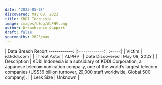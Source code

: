 ```yaml
---
date: '2023-05-08'
discovered: May 08, 2023
title: KDDI Indonesia
image: images/blog/ALPHV.png
author: Breachsense Support
draft: false
yearmonths: 2023/may
---
```



| Data Breach Report
------------:     |:-------------:    | :-----:|
| Victim      | id.kddi.com      | 
| Threat Actor      | ALPHV      | 
| Date Discovered      | May 08, 2023      | 
| Description      | KDDI Indonesia is a subsidiary of KDDI Corporation, a Japanese telecommunication company, one of the world's largest telecom companies (US$36 billion turnover, 20,000 staff worldwide, Global 500 company).      | 
| Leak Size      | Unknown      | 


